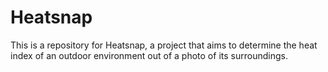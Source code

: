 # Heatsnap

This is a repository for Heatsnap, a project that aims to determine the heat index of an outdoor environment out of a photo of its surroundings.